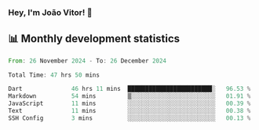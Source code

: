 ### Hey, I'm João Vitor! 👋

<!--
**joaovitorcf97/joaovitorcf97** is a ✨ _special_ ✨ repository because its `README.md` (this file) appears on your GitHub profile.

Here are some ideas to get you started:

- 🔭 I’m currently working on ...
- 🌱 I’m currently learning ...
- 👯 I’m looking to collaborate on ...
- 🤔 I’m looking for help with ...
- 💬 Ask me about ...
- 📫 How to reach me: ...
- 😄 Pronouns: ...
- ⚡ Fun fact: ...
-->
## 📊 Monthly development statistics

<!--START_SECTION:waka-->

```rust
From: 26 November 2024 - To: 26 December 2024

Total Time: 47 hrs 50 mins

Dart              46 hrs 11 mins  ████████████████████████░   96.53 %
Markdown          54 mins         ▒░░░░░░░░░░░░░░░░░░░░░░░░   01.91 %
JavaScript        11 mins         ░░░░░░░░░░░░░░░░░░░░░░░░░   00.39 %
Text              11 mins         ░░░░░░░░░░░░░░░░░░░░░░░░░   00.38 %
SSH Config        3 mins          ░░░░░░░░░░░░░░░░░░░░░░░░░   00.13 %
```

<!--END_SECTION:waka-->
